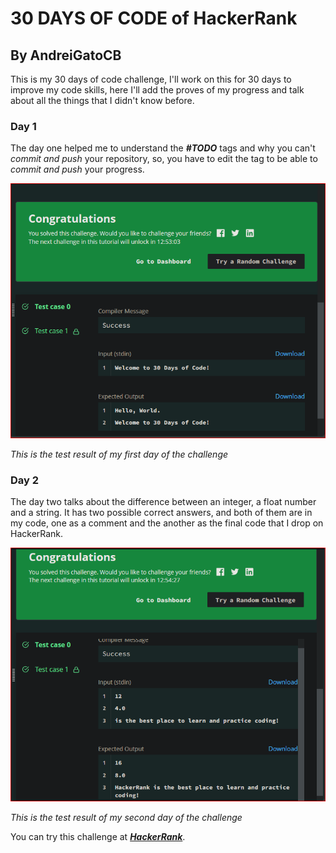 # 30 DAYS OF CODE of HackerRank
## By AndreiGatoCB

This is my 30 days of code challenge, I'll work on this for 30 days to improve my code skills, here I'll add the proves 
of my progress and talk about all the things that I didn't know before.

### Day 1
The day one helped me to understand the _**#TODO**_ tags and why you can't _commit and push_ your repository, so, you
have to edit the tag to be able to _commit and push_ your progress.

![Day 1 test](imgs/test_day_1.PNG)

_This is the test result of my first day of the challenge_

### Day 2
The day two talks about the difference between an integer, a float number and a string. It has two possible correct
answers, and both of them are in my code, one as a comment and the another as the final code that I drop on HackerRank.

![Day 2 test](imgs/test_day_2.PNG)

_This is the test result of my second day of the challenge_


You can try this challenge at [_**HackerRank**_](https://www.hackerrank.com/domains/tutorials/30-days-of-code).